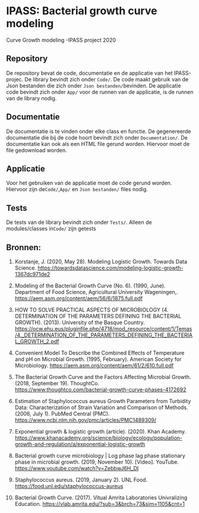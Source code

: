 # IPASS: Bacterial growth curve modeling
Curve Growth modeling -IPASS project 2020 

## Repository

De repository bevat de code, documentatie en de applicatie van het IPASS-projec. De library bevindt zich onder `Code/`. De code maakt gebruik 
van de Json bestanden die zich onder `Json bestanden/`bevinden. De applicatie code bevindt zich onder `App/` voor de runnen van de applicatie,
is de runnen van de library nodig. 


## Documentatie

De documentatie is te vinden onder elke class en functie. De gegenereerde documentatie die bij de code hoort bevindt zich onder `Documentation/`. De documentatie kan ook als een HTML file gerund worden. Hiervoor moet de file gedownload worden.

## Applicatie 

Voor het gebruiken van de applicatie moet de code gerund worden. Hiervoor zijn de`Code/`,`App/` en `Json bestanden/` files nodig. 

## Tests 

De tests van de library bevindt zich onder `Tests/`. Alleen de modules/classes in`Code/` zijn getests

## Bronnen:

1. Korstanje, J. (2020, May 28). Modeling Logistic Growth. Towards Data Science. https://towardsdatascience.com/modeling-logistic-growth-1367dc971de2

2. Modeling of the Bacterial Growth Curve (No. 6). (1990, June). Department of Food Science, Agricultural University Wageningen,. https://aem.asm.org/content/aem/56/6/1875.full.pdf


3. HOW TO SOLVE PRACTICAL ASPECTS OF MICROBIOLOGY (4. DETERMINATION OF THE PARAMETERS DEFINING THE BACTERIAL GROWTH). (2013). University of the Basque Country. https://ocw.ehu.eus/pluginfile.php/4718/mod_resource/content/1/Temas/4._DETERMINATION_OF_THE_PARAMETERS_DEFINING_THE_BACTERIAL_GROWTH_2.pdf


4. Convenient Model To Describe the Combined Effects of Temperature and pH on Microbial Growth. (1995, February). American Society for Microbiology. https://aem.asm.org/content/aem/61/2/610.full.pdf

5. The Bacterial Growth Curve and the Factors Affecting Microbial Growth. (2018, September 19). ThoughtCo. https://www.thoughtco.com/bacterial-growth-curve-phases-4172692

6. Estimation of Staphylococcus aureus Growth Parameters from Turbidity Data: Characterization of Strain Variation and Comparison of Methods. (2006, July 1). PubMed Central (PMC). https://www.ncbi.nlm.nih.gov/pmc/articles/PMC1489309/

7. Exponential growth & logistic growth (article). (2020). Khan Academy. https://www.khanacademy.org/science/biology/ecology/population-growth-and-regulation/a/exponential-logistic-growth

8. Bacterial growth curve microbiology | Log phase lag phase stationary phase in microbial growth. (2019, November 10). [Video]. YouTube. https://www.youtube.com/watch?v=ZebbwJ6H_DI

9. Staphylococcus aureus. (2019, January 2). UNL Food. https://food.unl.edu/staphylococcus-aureus

10. Bacterial Growth Curve. (2017). Vitual Amrita Laboratories Univralizing Education. https://vlab.amrita.edu/?sub=3&brch=73&sim=1105&cnt=1
